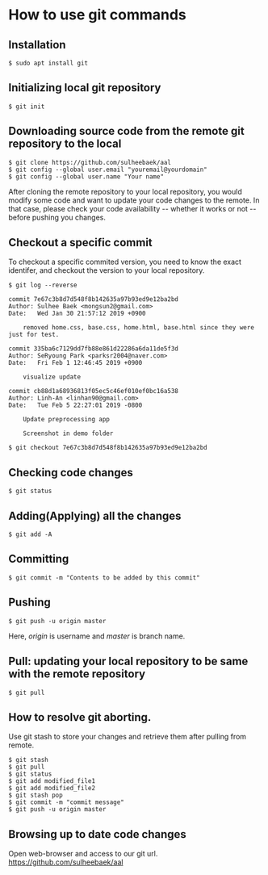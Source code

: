 # How to use git commands
## Installation
```
$ sudo apt install git 
```

## Initializing local git repository
```
$ git init
```

## Downloading source code from the remote git repository to the local 
```
$ git clone https://github.com/sulheebaek/aal
$ git config --global user.email "youremail@yourdomain"
$ git config --global user.name "Your name"
```

After cloning the remote repository to your local repository, you would modify some code and want to update your code changes to the remote. In that case, please check your code availability -- whether it works or not -- before pushing you changes.

## Checkout a specific commit
To checkout a specific commited version, you need to know the exact identifer, and checkout the version to your local repository.
```
$ git log --reverse

commit 7e67c3b8d7d548f8b142635a97b93ed9e12ba2bd
Author: Sulhee Baek <mongsun2@gmail.com>
Date:   Wed Jan 30 21:57:12 2019 +0900

    removed home.css, base.css, home.html, base.html since they were just for test.

commit 335ba6c7129dd7fb88e861d22286a6da11de5f3d
Author: SeRyoung Park <parksr2004@naver.com>
Date:   Fri Feb 1 12:46:45 2019 +0900

    visualize update

commit cb88d1a68936813f05ec5c46ef010ef0bc16a538
Author: Linh-An <linhan90@gmail.com>
Date:   Tue Feb 5 22:27:01 2019 -0800

    Update preprocessing app

    Screenshot in demo folder
```
```
$ git checkout 7e67c3b8d7d548f8b142635a97b93ed9e12ba2bd
```

## Checking code changes
```
$ git status
```

## Adding(Applying) all the changes
```
$ git add -A
```

## Committing
```
$ git commit -m "Contents to be added by this commit"
```

## Pushing
```
$ git push -u origin master
```
Here, _origin_ is username and _master_ is branch name.

## Pull: updating your local repository to be same with the remote repository
```
$ git pull
```

## How to resolve git aborting.
Use git stash to store your changes and retrieve them after pulling from remote.
```
$ git stash
$ git pull
$ git status
$ git add modified_file1
$ git add modified_file2
$ git stash pop
$ git commit -m "commit message"
$ git push -u origin master
```

## Browsing up to date code changes
Open web-browser and access to our git url.
https://github.com/sulheebaek/aal
